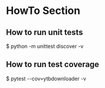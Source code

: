 # HowTo Section
## How to run unit tests
$ python -m unittest discover -v
## How to run test coverage
$ pytest --cov=ytbdownloader -v